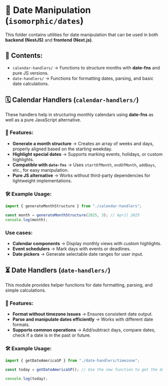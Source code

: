 # 📅 Date Manipulation (`isomorphic/dates`)

This folder contains utilities for date manipulation that can be used in both **backend (NestJS)** and **frontend (Next.js)**.

## 📌 Contents:

- `calendar-handlers/` → Functions to structure months with **date-fns** and pure JS versions.
- `date-handlers/` → Functions for formatting dates, parsing, and basic date calculations.

## 🗓️ Calendar Handlers (`calendar-handlers/`)

These handlers help in structuring monthly calendars using **date-fns** as well as a pure JavaScript alternative.

### 🔹 Features:

- **Generate a month structure** → Creates an array of weeks and days, properly aligned based on the starting weekday.
- **Highlight special dates** → Supports marking events, holidays, or custom highlights.
- **Compatible with `date-fns`** → Uses `startOfMonth`, `endOfMonth`, `addDays`, etc., for easy manipulation.
- **Pure JS alternative** → Works without third-party dependencies for lightweight implementations.

### 🛠️ Example Usage:

```ts
import { generateMonthStructure } from "./calendar-handlers";

const month = generateMonthStructure(2025, 3); // April 2025
console.log(month);
```

### Use cases:

- **Calendar components** → Display monthly views with custom highlights.
- **Event schedulers** → Mark days with events or deadlines.
- **Date pickers** → Generate selectable date ranges for user input.

## ⏳ Date Handlers (`date-handlers/`)

This module provides helper functions for date formatting, parsing, and simple calculations.

### 🔹 Features:

- **Format without timezone issues** → Ensures consistent date output.
- **Parse and manipulate dates efficiently** → Works with different date formats.
- **Supports common operations** → Add/subtract days, compare dates, check if a date is in the past or future.

### 🛠️ Example Usage:

```ts
import { getDateAmericaSP } from "./date-handlers/timezone";

const today = getDateAmericaSP(); // Use the new function to get the date in the specified timezone

console.log(today);
```
